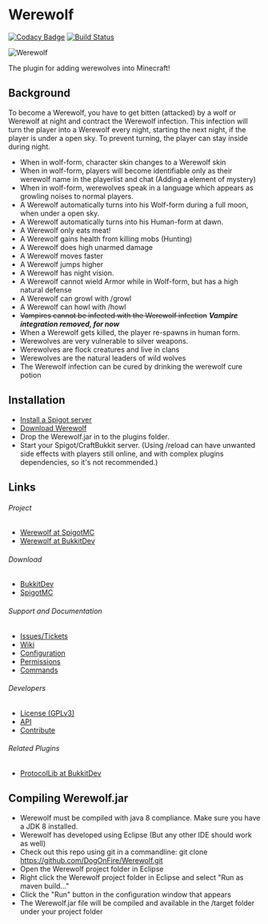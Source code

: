 Werewolf
======

[![Codacy Badge](https://api.codacy.com/project/badge/Grade/8296799b90684dbe8745823d38e26bf0)](https://www.codacy.com/app/Fido2603/Werewolf?utm_source=github.com&amp;utm_medium=referral&amp;utm_content=DoggyCraftDK/Werewolf&amp;utm_campaign=Badge_Grade)
[![Build Status](https://travis-ci.com/DogOnFire/Werewolf.svg?branch=master)](https://travis-ci.com/DogOnFire/Werewolf)

![Werewolf](https://raw.githubusercontent.com/DogOnFire/Werewolf/master/img/Werewolf.jpg)

The plugin for adding werewolves into Minecraft!

Background
---------
To become a Werewolf, you have to get bitten (attacked) by a wolf or Werewolf at night and contract the Werewolf infection. This infection will turn the player into a Werewolf every night, starting the next night, if the player is under a open sky. To prevent turning, the player can stay inside during night.

*  When in wolf-form, character skin changes to a Werewolf skin
*  When in wolf-form, players will become identifiable only as their werewolf name in the playerlist and chat (Adding a element of mystery)
*  When in wolf-form, werewolves speak in a language which appears as growling noises to normal players.
*  A Werewolf automatically turns into his Wolf-form during a full moon, when under a open sky.
*  A Werewolf automatically turns into his Human-form at dawn.
*  A Werewolf only eats meat!
*  A Werewolf gains health from killing mobs (Hunting)
*  A Werewolf does high unarmed damage
*  A Werewolf moves faster
*  A Werewolf jumps higher
*  A Werewolf has night vision.
*  A Werewolf cannot wield Armor while in Wolf-form, but has a high natural defense
*  A Werewolf can growl with /growl
*  A Werewolf can howl with /howl
*  ~~Vampires cannot be infected with the Werewolf infection~~ **_Vampire integration removed, for now_**
*  When a Werewolf gets killed, the player re-spawns in human form.
*  Werewolves are very vulnerable to silver weapons.
*  Werewolves are flock creatures and live in clans
*  Werewolves are the natural leaders of wild wolves
*  The Werewolf infection can be cured by drinking the werewolf cure potion

Installation
---------
* [Install a Spigot server](https://github.com/DogOnFire/Werewolf/#obtain-a-build-of-spigot)
* [Download Werewolf](https://github.com/DogOnFire/Werewolf/#download)
* Drop the Werewolf.jar in to the plugins folder.
* Start your Spigot/CraftBukkit server. (Using /reload can have unwanted side effects with players still online, and with complex plugins dependencies, so it's not recommended.)

Links
---------

###### Project
* [Werewolf at SpigotMC](https://www.spigotmc.org/resources/werewolf.7442/)
* [Werewolf at BukkitDev](https://dev.bukkit.org/bukkit-plugins/werewolf/)

###### Download
* [BukkitDev](https://dev.bukkit.org/projects/werewolf/files/)
* [SpigotMC](https://www.spigotmc.org/resources/werewolf/updates)

###### Support and Documentation
* [Issues/Tickets](https://github.com/DogOnFire/Issues/issues)
* [Wiki](https://github.com/DogOnFire/Docs/wiki)
* [Configuration](https://github.com/DogOnFire/Werewolf/wiki/Configuration)
* [Permissions](https://github.com/DogOnFire/Werewolf/wiki/Permissions)
* [Commands](https://github.com/DogOnFire/Werewolf/wiki/Commands)

###### Developers
* [License (GPLv3)](https://github.com/DogOnFire/Werewolf/blob/master/LICENSE.txt)
* [API](https://github.com/DogOnFire/Docs/wiki/API)
* [Contribute](https://github.com/DogOnFire/Werewolf/blob/master/CONTRIBUTING.md)

###### Related Plugins
* [ProtocolLib at BukkitDev](https://dev.bukkit.org/bukkit-plugins/protocollib)

Compiling Werewolf.jar
---------
* Werewolf must be compiled with java 8 compliance. Make sure you have a JDK 8 installed.
* Werewolf has developed using Eclipse (But any other IDE should work as well)
* Check out this repo using git in a commandline: git clone https://github.com/DogOnFire/Werewolf.git
* Open the Werewolf project folder in Eclipse
* Right click the Werewolf project folder in Eclipse and select "Run as maven build..."
* Click the "Run" button in the configuration window that appears
* The Werewolf.jar file will be compiled and available in the /target folder under your project folder
